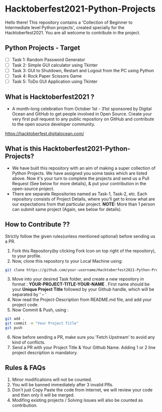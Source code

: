 # Hacktoberfest2021-Python-Projects
Hello there!
This repository contains a 'Collection of Beginner to Intermediate level Python projects', created specially for the Hacktoberfest2021. You are all welcome to contribute in the project. 

## Python Projects - Target

- [ ] Task 1: Random Password Generator
- [ ] Task 2: Simple GUI calculator using Tkinter
- [ ] Task 3: GUI to Shutdown, Restart and Logout from the PC using Python
- [ ] Task 4: Rock Paper Scissors Game
- [ ] Task 5: ToDo GUI Application using Tkinter

## What is Hacktoberfest2021 ?

- A month-long celebration from October 1st - 31st sponsored by Digital Ocean and GitHub to get people involved in Open Source. Create your very first pull request to any public repository on GitHub and contribute to the open source developer community.

https://hacktoberfest.digitalocean.com/

## What is this Hacktoberfest2021-Python-Projects?

- We have built this repository with an aim of making a super collection of Python Projects. We have assigned you some tasks which are listed above. Now it's your turn to complete the projects and send us a Pull Request (See below for more details), & put your contribution in the open-source project.
- There are separate Repositories named as Task-1, Task-2, etc. Each repository consists of Project Details, where you'll get to know what are our expectations from that particular project.
**NOTE:** More than 1 person can submit same project (Again, see below for details).

## How to Contribute ??

Strictly follow the given rules(unless mentioned optional) before sending us a PR.

1. Fork this Repository(by clicking Fork Icon on top right of the repository), to your profile.
2. Now, clone this repository to your Local Machine using:
``` bash
git clone https://github.com/your-username/Hacktoberfest2021-Python-Projects.git

```
3. Move into your desired Task folder, and create a new repository in format : **YOUR-PROJECT-TITLE-YOUR-NAME** . First name should be your **Unique Project Title** followed by your Github handle, which will be separated by ' **-** ' 
4. Now read the Project-Description from README.md file, and add your project code.
5. Now Commit & Push, using :
``` bash
git add .
git commit -m "Your Project Title"
git push 
```
6. Now before sending a PR, make sure you 'Fetch Upstream' to avoid any kind of conflicts.
7. Send a PR with your Project Title & Your Github Name. Adding 1 or 2 line project description is mandatory.


## Rules & FAQs

1. Minor modifications will not be counted.
2. You will be banned immediately after 3 invalid PRs.
3. Don't just Copy Paste the code from Internet, we will review your code and then only it will be merged.
4. Modifing existing projects / Solving Issues will also be counted as contribution.

